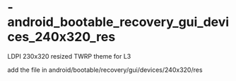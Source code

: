 -android_bootable_recovery_gui_devices_240x320_res
==================================================

LDPI 230x320 resized TWRP theme for L3

add the file in  android/bootable/recovery/gui/devices/240x320/res 

